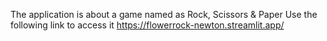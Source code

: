 The application is about a game named as Rock, Scissors & Paper
Use the following link to access it
https://flowerrock-newton.streamlit.app/
